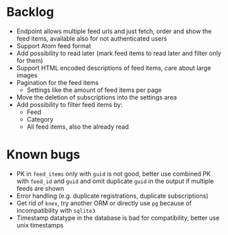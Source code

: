 # Backlog

* Endpoint allows multiple feed urls and just fetch, order and show the feed items, available also for not authenticated users
* Support Atom feed format
* Add possibility to read later (mark feed items to read later and filter only for them)
* Support HTML encoded descriptions of feed items, care about large images
* Pagination for the feed items
  * Settings like the amount of feed items per page
* Move the deletion of subscriptions into the settings area
* Add possibility to filter feed items by:
  * Feed
  * Category
  * All feed items, also the already read

# Known bugs

* PK in `feed_items` only with `guid` is not good, better use combined PK with `feed_id` and `guid` and omit duplicate `guid` in the output if multiple feeds are shown
* Error handling (e.g. duplicate registrations, duplicate subscriptions)
* Get rid of `knex`, try another ORM or directly use `pg` because of incompatibility with `sqlite3`
* Timestamp datatype in the database is bad for compatibility, better use unix timestamps
